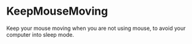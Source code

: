# KeepMouseMoving
 Keep your mouse moving when you are not using mouse, to avoid your computer into sleep mode.
